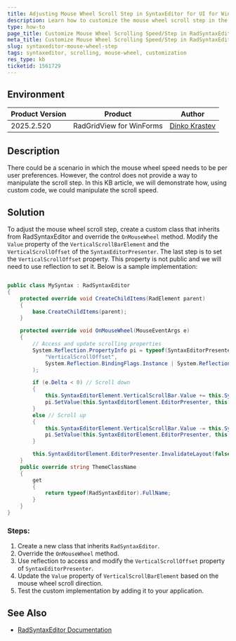 ```yaml
---
title: Adjusting Mouse Wheel Scroll Step in SyntaxEditor for UI for WinForms
description: Learn how to customize the mouse wheel scroll step in the RadSyntaxEditor control.
type: how-to
page_title: Customize Mouse Wheel Scrolling Speed/Step in RadSyntaxEditor
meta_title: Customize Mouse Wheel Scrolling Speed/Step in RadSyntaxEditor
slug: syntaxeditor-mouse-wheel-step
tags: syntaxeditor, scrolling, mouse-wheel, customization
res_type: kb
ticketid: 1561729
---
```


## Environment

|Product Version|Product|Author|
|----|----|----|
|2025.2.520|RadGridView for WinForms|[Dinko Krastev](https://www.telerik.com/blogs/author/dinko-krastev)|

## Description

There could be a scenario in which the mouse wheel speed needs to be per user preferences. However, the control does not provide a way to manipulate the scroll step. In this KB article, we will demonstrate how, using custom code, we could manipulate the scroll speed.

## Solution

To adjust the mouse wheel scroll step, create a custom class that inherits from RadSyntaxEditor and override the `OnMouseWheel` method. Modify the `Value` property of the `VerticalScrollBarElement` and the `VerticalScrollOffset` of the `SyntaxEditorPresenter`. The last step is to set the `VerticalScrollOffset` property. This property is not public and we will need to use reflection to set it. Below is a sample implementation:

````C#

public class MySyntax : RadSyntaxEditor
{
    protected override void CreateChildItems(RadElement parent)
    {
        base.CreateChildItems(parent);
    }

    protected override void OnMouseWheel(MouseEventArgs e)
    {
        // Access and update scrolling properties
        System.Reflection.PropertyInfo pi = typeof(SyntaxEditorPresenter).GetProperty(
            "VerticalScrollOffset", 
            System.Reflection.BindingFlags.Instance | System.Reflection.BindingFlags.Public
        );

        if (e.Delta < 0) // Scroll down
        {
            this.SyntaxEditorElement.VerticalScrollBar.Value += this.SyntaxEditorElement.VerticalScrollBar.SmallChange;
            pi.SetValue(this.SyntaxEditorElement.EditorPresenter, this.SyntaxEditorElement.VerticalScrollBar.Value);
        }
        else // Scroll up
        {
            this.SyntaxEditorElement.VerticalScrollBar.Value -= this.SyntaxEditorElement.VerticalScrollBar.SmallChange;
            pi.SetValue(this.SyntaxEditorElement.EditorPresenter, this.SyntaxEditorElement.VerticalScrollBar.Value);
        }

        this.SyntaxEditorElement.EditorPresenter.InvalidateLayout(false);
    }
    public override string ThemeClassName
    {
        get
        {
            return typeof(RadSyntaxEditor).FullName;
        }
    }
}

````

### Steps:

1. Create a new class that inherits `RadSyntaxEditor`.  
2. Override the `OnMouseWheel` method.  
3. Use reflection to access and modify the `VerticalScrollOffset` property of `SyntaxEditorPresenter`.  
4. Update the `Value` property of `VerticalScrollBarElement` based on the mouse wheel scroll direction.  
5. Test the custom implementation by adding it to your application.

## See Also
* [RadSyntaxEditor Documentation](https://docs.telerik.com/devtools/winforms/controls/syntaxeditor/overview)

